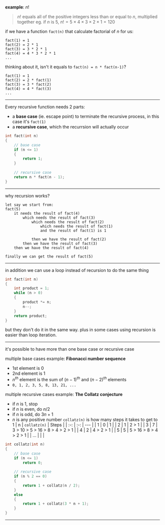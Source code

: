 **example**: $n!$
> $n!$ equals all of the positive integers less than or equal to $n$, multiplied together
> eg. if $n$ is 5, $n! = 5 \times 4 \times 3 \times 2 \times 1 = 120$

if we have a function `fact(n)` that calculate factorial of $n$ for us:
```
fact(1) = 1
fact(2) = 2 * 1
fact(3) = 3 * 2 * 1
fact(4) = 4 * 3 * 2 * 1
...
```
thinking about it, isn't it equals to `fact(n) = n * fact(n-1)`?
```
fact(1) = 1
fact(2) = 2 * fact(1)
fact(3) = 3 * fact(2)
fact(4) = 4 * fact(3)
...
```
___

Every recursive function needs 2 parts:
* a **base case** (ie. escape point) to terminate the recursive process, in this case it's `fact(1)`
* a **recursive case**, which the recurrsion will actually occur

```c
int fact(int n)
{
	// base case
	if (n <= 1)
	{
		return 1;
	}
	
	// recursive case
	return n * fact(n - 1);
}
```
___

why recursion works?
```
let say we start from:
fact(5)
	it needs the result of fact(4)
		which needs the result of fact(3)
			which needs the result of fact(2)
				which needs the result of fact(1)
				and the result of fact(1) is 1

			then we have the result of fact(2)
		then we have the result of fact(3)
	then we have the result of fact(4)

finally we can get the result of fact(5)
```
___

in addition we can use a loop instead of recursion to do the same thing
```c
int fact(int n)
{
	int product = 1;
	while (n > 0)
	{
		product *= n;
		n--;
	}
	return product;
}
```
but they don't do it in the same way.
plus in some cases using recursion is easier than loop iteration.
___

it's possible to have more than one base case or recursive case

multiple base cases example: **Fibonacci number sequence**
* 1st element is 0
* 2nd element is 1
* $n^{th}$ element is the sum of $(n-1)^{th}$ and $(n-2)^{th}$ elements
* `0, 1, 2, 3, 5, 8, 13, 21, ...`

multiple recursive cases example: **The Collatz conjecture**
* if $n$ is 1, stop
* if $n$ is even, do $n/2$
* if $n$ is odd, do $3n+1$
* $n$ is any positive number
`collatz(n)` is how many steps it takes to get to 1
| n | `collatz(n)` | Steps |
| :-: | :-: | --- |
| 1 | 0 | 1 |
| 2 | 1 | 2 > 1 |
| 3 | 7 | 3 > 10 > 5 > 16 > 8 > 4 > 2 > 1 |
| 4 | 2 | 4 > 2 > 1 |
| 5 | 5 | 5 > 16 > 8 > 4 > 2 > 1 |
| ... | | |

```c
int collatz(int n)
{
	// base case
	if (n <= 1)
		return 0;
	
	// recursive case
	if (n % 2 == 0)
	{
		return 1 + collatz(n / 2);
	}
	else
	{
		return 1 + collatz(3 * n + 1);
	}
}
```
___
